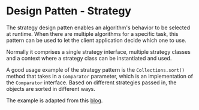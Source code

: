 # Design Patten - Strategy

The strategy design patten enables an algorithm's behavior to be selected at runtime.
When there are multiple algorithms for a specific task, this pattern can be used to let the client application decide which one to use.

Normally it comprises a single strategy interface, multiple strategy classes and a context where a strategy class can be instantiated and used. 

A good usage example of the strategy pattern is the `Collections.sort()` method that takes in a `Comparator` parameter, which is an implementation of the `Comparator` interface.
Based on different strategies passed in, the objects are sorted in different ways. 

The example is adapted from this [blog](https://www.journaldev.com/1754/strategy-design-pattern-in-java-example-tutorial).